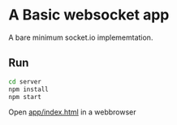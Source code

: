 # A Basic websocket app

A bare minimum socket.io implememtation.

## Run

``` bash
cd server
npm install
npm start
```

Open [app/index.html](https://github.com/achukka/websocket-basic/blob/main/app/index.html) in a webbrowser
